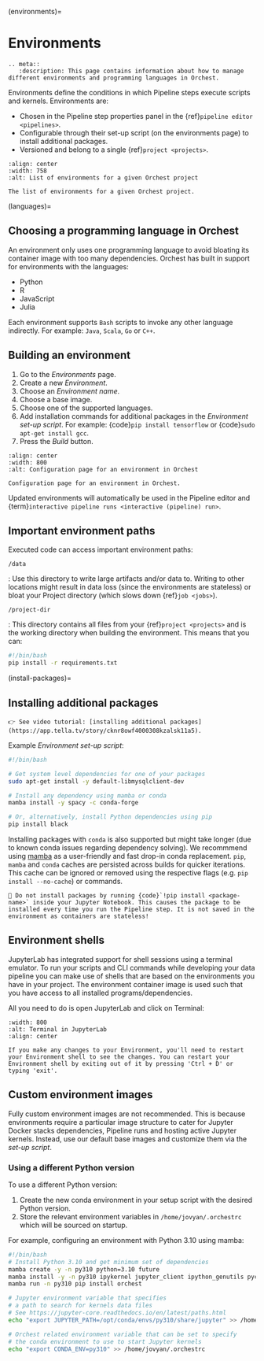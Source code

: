 (environments)=

# Environments

```{eval-rst}
.. meta::
   :description: This page contains information about how to manage different environments and programming languages in Orchest.
```

Environments define the conditions in which Pipeline steps execute scripts and kernels. Environments are:

- Chosen in the Pipeline step properties panel in the {ref}`pipeline editor <pipelines>`.
- Configurable through their set-up script (on the environments page) to install additional packages.
- Versioned and belong to a single {ref}`project <projects>`.

```{figure} ../img/environments-list.png
:align: center
:width: 758
:alt: List of environments for a given Orchest project

The list of environments for a given Orchest project.
```

(languages)=

## Choosing a programming language in Orchest

An environment only uses one programming language to avoid bloating its container image with too many dependencies.
Orchest has built in support for environments with the languages:

- Python
- R
- JavaScript
- Julia

Each environment supports `Bash` scripts to invoke any other language indirectly.
For example: `Java`, `Scala`, `Go` or `C++`.

## Building an environment

1. Go to the _Environments_ page.
2. Create a new _Environment_.
3. Choose an _Environment name_.
4. Choose a base image.
5. Choose one of the supported languages.
6. Add installation commands for additional packages in the _Environment set-up script_. For example: {code}`pip install tensorflow`
   or {code}`sudo apt-get install gcc`.
7. Press the _Build_ button.

```{figure} ../img/environment-config.png
:align: center
:width: 800
:alt: Configuration page for an environment in Orchest

Configuration page for an environment in Orchest.
```

Updated environments will automatically be used in the Pipeline editor and {term}`interactive pipeline runs <interactive (pipeline) run>`.

## Important environment paths

Executed code can access important environment paths:

`/data`

: Use this directory to write large artifacts and/or data to. Writing to other locations might result in data loss (since the environments are stateless) or bloat your Project directory (which slows down {ref}`job <jobs>`).

`/project-dir`

: This directory contains all files from your {ref}`project <projects>` and is the working directory when building the environment. This means that you can:

```bash
#!/bin/bash
pip install -r requirements.txt
```

(install-packages)=

## Installing additional packages

```{tip}
👉 See video tutorial: [installing additional packages](https://app.tella.tv/story/cknr8owf4000308kzalsk11a5).
```

Example _Environment set-up script_:

```bash
#!/bin/bash

# Get system level dependencies for one of your packages
sudo apt-get install -y default-libmysqlclient-dev

# Install any dependency using mamba or conda
mamba install -y spacy -c conda-forge

# Or, alternatively, install Python dependencies using pip
pip install black
```

Installing packages with `conda` is also supported but might take longer (due to known conda issues regarding dependency solving). We recommmend using [mamba](https://mamba.readthedocs.io/) as a user-friendly and fast drop-in conda replacement. `pip`, `mamba` and `conda` caches are persisted across builds for quicker iterations. This cache can be ignored or removed using the respective flags (e.g. `pip install --no-cache`) or commands.

```{warning}
🚨 Do not install packages by running {code}`!pip install <package-name>` inside your Jupyter Notebook. This causes the package to be installed every time you run the Pipeline step. It is not saved in the environment as containers are stateless!
```

## Environment shells

JupyterLab has integrated support for shell sessions using a terminal emulator. To run your scripts and CLI commands while developing your data pipeline you can make use of shells that are based on the environments you have in your project. The environment container image is used such that you have access to all installed programs/dependencies.

All you need to do is open JupyterLab and click on Terminal:

```{image} ../img/environment-shells-jupyterlab.png
:width: 800
:alt: Terminal in JupyterLab
:align: center
```

```{warning}
If you make any changes to your Environment, you'll need to restart your Environment shell to see the changes. You can restart your Environment shell by exiting out of it by pressing 'Ctrl + D' or typing 'exit'.
```

## Custom environment images

Fully custom environment images are not recommended. This is because environments require a particular image structure to cater for Jupyter Docker stacks dependencies, Pipeline runs and hosting active Jupyter kernels. Instead, use our default base images and customize them via the _set-up script_.

### Using a different Python version

To use a different Python version:

1. Create the new conda environment in your setup script with the desired Python version.
2. Store the relevant environment variables in `/home/jovyan/.orchestrc` which will be sourced on startup.

For example, configuring an environment with Python 3.10 using mamba:

```bash
#!/bin/bash
# Install Python 3.10 and get minimum set of dependencies
mamba create -y -n py310 python=3.10 future
mamba install -y -n py310 ipykernel jupyter_client ipython_genutils pycryptodomex future "pyarrow<8.0.0"
mamba run -n py310 pip install orchest

# Jupyter environment variable that specifies
# a path to search for kernels data files
# See https://jupyter-core.readthedocs.io/en/latest/paths.html
echo "export JUPYTER_PATH=/opt/conda/envs/py310/share/jupyter" >> /home/jovyan/.orchestrc

# Orchest related environment variable that can be set to specify
# the conda environment to use to start Jupyter kernels
echo "export CONDA_ENV=py310" >> /home/jovyan/.orchestrc
```
